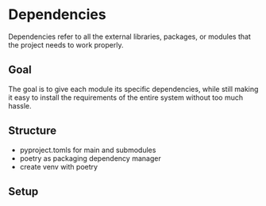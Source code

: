 # Dependencies
Dependencies refer to all the external libraries, packages, or modules that the project needs to work properly.

## Goal
The goal is to give each module its specific dependencies, while still making it easy to install the requirements of the entire system without too much hassle.

## Structure
- pyproject.tomls for main and submodules
- poetry as packaging dependency manager
- create venv with poetry

## Setup
